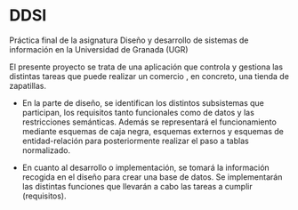 # DDSI
Práctica final de la asignatura Diseño y desarrollo de sistemas de información en la Universidad de Granada (UGR) 

El presente proyecto se trata de una aplicación que controla y gestiona las distintas tareas que puede realizar un comercio , en concreto, una tienda de zapatillas.

- En la parte de diseño, se identifican los distintos subsistemas que participan, los requisitos tanto funcionales como de datos y las restricciones semánticas. Además se representará el funcionamiento mediante esquemas de caja negra, esquemas externos y esquemas de entidad-relación para posteriormente realizar el paso a tablas normalizado.

- En cuanto al desarrollo o implementación, se tomará la información recogida en el diseño para crear una base de datos. Se implementarán las distintas funciones que llevarán a cabo las tareas a cumplir (requisitos). 





